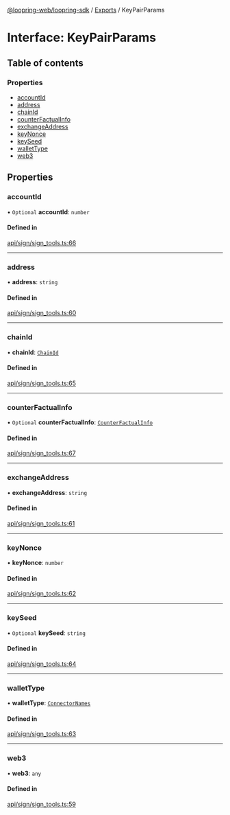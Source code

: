 [@loopring-web/loopring-sdk](../README.md) / [Exports](../modules.md) / KeyPairParams

# Interface: KeyPairParams

## Table of contents

### Properties

- [accountId](KeyPairParams.md#accountid)
- [address](KeyPairParams.md#address)
- [chainId](KeyPairParams.md#chainid)
- [counterFactualInfo](KeyPairParams.md#counterfactualinfo)
- [exchangeAddress](KeyPairParams.md#exchangeaddress)
- [keyNonce](KeyPairParams.md#keynonce)
- [keySeed](KeyPairParams.md#keyseed)
- [walletType](KeyPairParams.md#wallettype)
- [web3](KeyPairParams.md#web3)

## Properties

### accountId

• `Optional` **accountId**: `number`

#### Defined in

[api/sign/sign_tools.ts:66](https://github.com/Loopring/loopring_sdk/blob/5861d10/src/api/sign/sign_tools.ts#L66)

___

### address

• **address**: `string`

#### Defined in

[api/sign/sign_tools.ts:60](https://github.com/Loopring/loopring_sdk/blob/5861d10/src/api/sign/sign_tools.ts#L60)

___

### chainId

• **chainId**: [`ChainId`](../enums/ChainId.md)

#### Defined in

[api/sign/sign_tools.ts:65](https://github.com/Loopring/loopring_sdk/blob/5861d10/src/api/sign/sign_tools.ts#L65)

___

### counterFactualInfo

• `Optional` **counterFactualInfo**: [`CounterFactualInfo`](CounterFactualInfo.md)

#### Defined in

[api/sign/sign_tools.ts:67](https://github.com/Loopring/loopring_sdk/blob/5861d10/src/api/sign/sign_tools.ts#L67)

___

### exchangeAddress

• **exchangeAddress**: `string`

#### Defined in

[api/sign/sign_tools.ts:61](https://github.com/Loopring/loopring_sdk/blob/5861d10/src/api/sign/sign_tools.ts#L61)

___

### keyNonce

• **keyNonce**: `number`

#### Defined in

[api/sign/sign_tools.ts:62](https://github.com/Loopring/loopring_sdk/blob/5861d10/src/api/sign/sign_tools.ts#L62)

___

### keySeed

• `Optional` **keySeed**: `string`

#### Defined in

[api/sign/sign_tools.ts:64](https://github.com/Loopring/loopring_sdk/blob/5861d10/src/api/sign/sign_tools.ts#L64)

___

### walletType

• **walletType**: [`ConnectorNames`](../enums/ConnectorNames.md)

#### Defined in

[api/sign/sign_tools.ts:63](https://github.com/Loopring/loopring_sdk/blob/5861d10/src/api/sign/sign_tools.ts#L63)

___

### web3

• **web3**: `any`

#### Defined in

[api/sign/sign_tools.ts:59](https://github.com/Loopring/loopring_sdk/blob/5861d10/src/api/sign/sign_tools.ts#L59)
